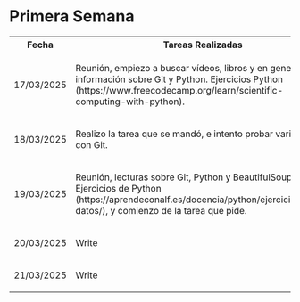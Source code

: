 <!DOCTYPE html>
<html lang="sp">
<head>
    <meta charset="UTF-8">
    <meta name="viewport" content="width=device-width, initial-scale=1.0">
</head>
<body>
    <h1 class="Title">Primera Semana</h1>
    <section>   
      <table>
        <th class="name">Fecha</th>
        <th clasS="name">Tareas Realizadas</th>
        <th clasS="name">Horas</th>
        <tr>
            <td class="dates">17/03/2025</td>
            <td class="text">
                <p>Reunión, empiezo a buscar vídeos, libros y en general, información sobre Git y Python. Ejercicios Python (https://www.freecodecamp.org/learn/scientific-computing-with-python).</p>
            </td>
            <td class="total_time">
                <p>7 horas.</p>
            </td>
        </tr>
        <tr>
            <td class="dates">18/03/2025</td>
            <td class="text">
                <p>Realizo la tarea que se mandó, e intento probar varias cosas con Git.</p>
            </td>
        </td>
        <td class="total_time">
            <p>7 horas.</p>
        </td>
        </tr>
        <tr>
            <td class="dates">19/03/2025</td>
            <td class="text">
                <p>Reunión, lecturas sobre Git, Python y BeautifulSoup. Ejercicios de Python (https://aprendeconalf.es/docencia/python/ejercicios/tipos-datos/), y comienzo de la tarea que pide.</p>
            </td>
        </td>
        <td class="total_time">
            <p> horas.</p>
        </td>
        </tr>
        <tr>
            <td class="dates">20/03/2025</td>
            <td class="text">
                <p>Write</p>
            </td>
        </td>
        <td class="total_time">
            <p> horas.</p>
        </td>
        </tr>
        <tr>
            <td class="dates">21/03/2025</td>
            <td class="text">
                <p>Write</p>
            </td>
        <td class="total_time">
            <p> horas.</p>
        </td>
        </tr>
      </table>
    </section>
</body>
</html>
